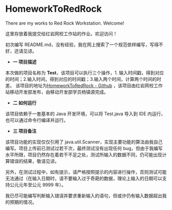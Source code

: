 # HomeworkToRedRock
There are my works to Red Rock Workstation. Welcome!

这里存放着我提交给红岩网校工作站的作业。欢迎访问！

初次编写 README.md，没有经验，我在网上搜索了一个规范依样编写，写得不好，还请见谅。

- **一 项目描述**

本次做的项目名称为 **Test**，该项目可以执行三个操作，1. 输入时间戳，得到对应的时间；2.输入时间，得到对应的时间戳；3.输入两个时间，计算两个时间的时差。
该项目的地址为[HomeworkToRedRock - Github](https://github.com/LeviYoung/HomeworkToRedRock) ，该项目由红岩网校工作站移动开发部发布，由移动开发部学员杨镇源完成。

- **二 如何运行**

该项目依赖于一套基本的 Java 开发环境，可以将 Test.java 导入到 IDE 内运行，也可以通过命令行编译并运行。

- **三 项目备注**

该项目功能的实现仅仅引用了 java.util.Scanner，实现主要功能的算法由我自己编写。项目上传前已测试过若干次，最终测试没有出现任何 bug，但由于我编写水平所限，项目仍然存在着若干不足之处，测试所输入的数据不同，仍可能出现计算错误的结果，敬请见谅。

另外，在测试过程中，如有提示，请严格按照提示的内容进行操作，否则测试可能无法通过（在输入日期时，请不要输入过于奇葩的数据，理论上输入的日期可以支持公元元年至公元 9999 年）。

我已尽可能编写判断输入错误并要求重新输入的语句，但或许仍有输入数据超出我的预期的情况。
